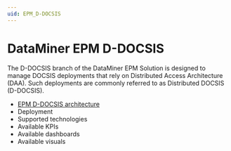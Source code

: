 ```yaml
---
uid: EPM_D-DOCSIS
---
```


# DataMiner EPM D-DOCSIS

The D-DOCSIS branch of the DataMiner EPM Solution is designed to manage DOCSIS deployments that rely on Distributed Access Architecture (DAA). Such deployments are commonly referred to as Distributed DOCSIS (D-DOCSIS).

- [EPM D-DOCSIS architecture](xref:D-DOCSIS_architecture)
- Deployment
- Supported technologies
- Available KPIs
- Available dashboards
- Available visuals
